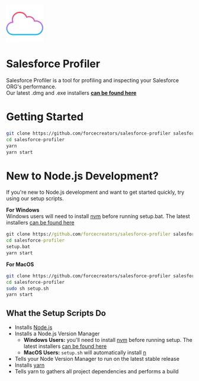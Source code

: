 <img src="assets/icon.png" width="100px%" />

# Salesforce Profiler

Salesforce Profiler is a tool for profiling and inspecting your Salesforce ORG's performance.<br/>
Our latest .dmg and .exe installers **[can be found here](https://github.com/forcecreators/salesforce-profiler/releases/latest)**

# Getting Started

```sh
git clone https://github.com/forcecreators/salesforce-profiler salesforce-profiler
cd salesforce-profiler
yarn
yarn start
```

# New to Node.js Development?

If you're new to Node.js development and want to get started quickly, try using our setup scripts.<br/>

**For Windows**<br/>
Windows users will need to install [nvm](https://github.com/coreybutler/nvm-windows) before running setup.bat. The latest installers [can be found here](https://github.com/coreybutler/nvm-windows/releases/latest)<br/>

```bat
git clone https://github.com/forcecreators/salesforce-profiler salesforce-profiler
cd salesforce-profiler
setup.bat
yarn start
```

**For MacOS**

```sh
git clone https://github.com/forcecreators/salesforce-profiler salesforce-profiler
cd salesforce-profiler
sudo sh setup.sh
yarn start
```

## What the Setup Scripts Do

- Installs [Node.js](https://github.com/nodejs/node)
- Installs a Node.js Version Manager
  - **Windows Users:** you'll need to install [nvm](https://github.com/coreybutler/nvm-windows) before running setup. The latest installers [can be found here](https://github.com/coreybutler/nvm-windows/releases/latest)
  - **MacOS Users:** `setup.sh` will automatically install [n](https://github.com/tj/n)
- Tells your Node Version Manager to run on the latest stable release
- Installs [yarn](https://github.com/yarnpkg/yarn)
- Tells yarn to gathers all project dependencies and performs a build
